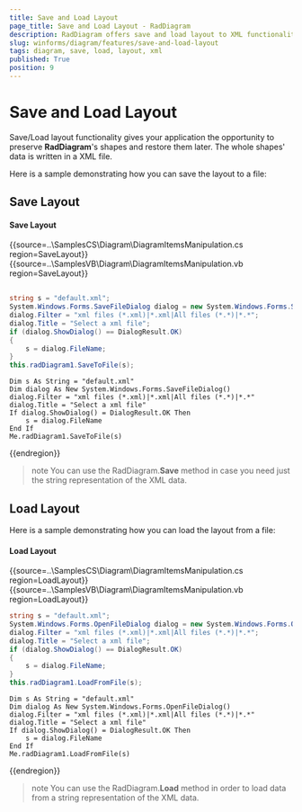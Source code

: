 ```yaml
---
title: Save and Load Layout
page_title: Save and Load Layout - RadDiagram
description: RadDiagram offers save and load layout to XML functionality.
slug: winforms/diagram/features/save-and-load-layout
tags: diagram, save, load, layout, xml
published: True
position: 9 
---
```


# Save and Load Layout

Save/Load layout functionality gives your application the opportunity to preserve **RadDiagram**'s shapes and restore them later. The whole shapes' data is written in a XML file.

Here is a sample demonstrating how you can save the layout to a file:

## Save Layout

#### Save Layout

{{source=..\SamplesCS\Diagram\DiagramItemsManipulation.cs region=SaveLayout}} 
{{source=..\SamplesVB\Diagram\DiagramItemsManipulation.vb region=SaveLayout}} 

````C#
            
string s = "default.xml";
System.Windows.Forms.SaveFileDialog dialog = new System.Windows.Forms.SaveFileDialog();
dialog.Filter = "xml files (*.xml)|*.xml|All files (*.*)|*.*";
dialog.Title = "Select a xml file";
if (dialog.ShowDialog() == DialogResult.OK)
{
    s = dialog.FileName;
}
this.radDiagram1.SaveToFile(s);

````
````VB.NET
Dim s As String = "default.xml"
Dim dialog As New System.Windows.Forms.SaveFileDialog()
dialog.Filter = "xml files (*.xml)|*.xml|All files (*.*)|*.*"
dialog.Title = "Select a xml file"
If dialog.ShowDialog() = DialogResult.OK Then
    s = dialog.FileName
End If
Me.radDiagram1.SaveToFile(s)

````

{{endregion}} 

>note You can use the RadDiagram.**Save** method in case you need just the string representation of the XML data.

## Load Layout

Here is a sample demonstrating how you can load the layout from a file:

#### Load Layout

{{source=..\SamplesCS\Diagram\DiagramItemsManipulation.cs region=LoadLayout}} 
{{source=..\SamplesVB\Diagram\DiagramItemsManipulation.vb region=LoadLayout}} 

````C#
string s = "default.xml";
System.Windows.Forms.OpenFileDialog dialog = new System.Windows.Forms.OpenFileDialog();
dialog.Filter = "xml files (*.xml)|*.xml|All files (*.*)|*.*";
dialog.Title = "Select a xml file";
if (dialog.ShowDialog() == DialogResult.OK)
{
    s = dialog.FileName;
}
this.radDiagram1.LoadFromFile(s);

````
````VB.NET
Dim s As String = "default.xml"
Dim dialog As New System.Windows.Forms.OpenFileDialog()
dialog.Filter = "xml files (*.xml)|*.xml|All files (*.*)|*.*"
dialog.Title = "Select a xml file"
If dialog.ShowDialog() = DialogResult.OK Then
    s = dialog.FileName
End If
Me.radDiagram1.LoadFromFile(s)

````

{{endregion}} 

>note You can use the RadDiagram.**Load** method in order to load data from a string representation of the XML data.
